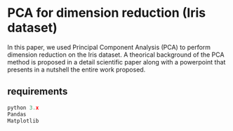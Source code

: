 # PCA for dimension reduction (Iris dataset)
 In this paper, we used Principal Component Analysis (PCA) to perform dimension reduction on the Iris dataset. A theorical background of the PCA method is proposed in a detail scientific paper along with a powerpoint that presents in a nutshell the entire work proposed.

## requirements
```python
python 3.x
Pandas
Matplotlib
```